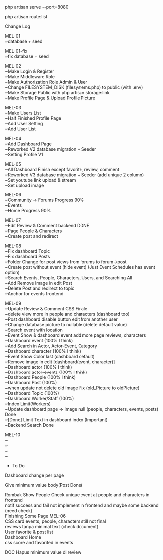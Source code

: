 <!-- Make A Port -->
php artisan serve --port=8080
<!-- Route List -->
php artisan route:list

Change Log

MEL-01
<br>~database + seed

MEL-01-fix
<br>~fix database + seed

MEL-02
<br>~Make Login & Register
<br>~Make Middleware Role
<br>~Make Authorization Role Admin & User
<br>~Change FILESYSTEM_DISK (filesystems.php) to public (with .env)
<br>~Make Storage Public with php artisan storage:link
<br>~Make Profile Page & Upload Profile Picture

MEL-03
<br>~Make Users List 
<br>~Half Finished Profile Page
<br>~Add User Setting
<br>~Add User List

MEL-04
<br>~Add Dashboard Page
<br>~Reworked V2 database migration + Seeder
<br>~Setting Profile V1

MEL-05
<br>~All Dashboard Finish except favorite, review, comment
<br>~Reworked V3 database migration + Seeder (add unique 2 column)
<br>~Set youtube link upload & stream 
<br>~Set upload image

MEL-06
<br>~Community -> Forums Progress 90%
<br>~Events
<br>~Home Progress 90%

MEL-07 
<br>~Edit Review & Comment backend DONE
<br>~Page People & Characters
<br>~Create post and redirect

MEL-08
<br>~Fix dashboard Topic
<br>~Fix dashboard Posts
<br>~Folder Change for post views from forums to forum->post 
<br>~Create post without event (hide event) (Just Event Schedules has event option)
<br>~Search Events, People, Characters, Users, and Searching All
<br>~Add Remove Image in edit Post
<br>~Delete Post and redirect to topic
<br>~Anchor for events frontend


MEL-09
<br>~Update Review & Comment CSS Finale
<br>~delete view more in people and characters (dashboard too)
<br>~Post dashboard disable button edit from another user 
<br>~Change database picture to nullable (delete default value)
<br>~Search event with location
<br>~Event Show & dashboard event add more page reviews, characters
<br>~Dashboard event (100% I think)
<br>~Add Search in Actor, Actor-Event, Category
<br>~Dashboard character (100% I think)
<br>~Event Show Color last (dashboard default)
<br>~Remove image in edit [dashboard(event, character)]
<br>~Dashboard actor (100% I think)
<br>~Dashboard actor-events (100% I think)
<br>~Dashboard People (100% I think)
<br>~Dashboard Post (100%)
<br>~when update not delete old image Fix (old_Picture to oldPicture)
<br>~Dashboard Topic (100%)
<br>~Dashboard Worker/Staff (100%)
<br>~Index Limit(Workers)
<br>~Update dashboard page => Image null (people, characters, events, posts) Done
<br>~[Done] Limit Text in dashboard index (Important)
<br>~Backend Search Done

MEL-10
<br>~
<br>~
<br>~
<br>~

- To Do


Dashboard change per page 

Give minimum value body(Post Done)

Rombak Show People
Check unique event at people and characters in frontend
<br>notif success and fail not implement in frontend and maybe some backend (need check)
<br>Finishing Some Page MEL-06
<br>CSS card events, people, characters still not final
<br>reviews tanpa minimal text (check document)
<br>User favorite & post list
<br>Dashboard Home 
<br>css score and favorited in events 

DOC
Hapus minimum value di review